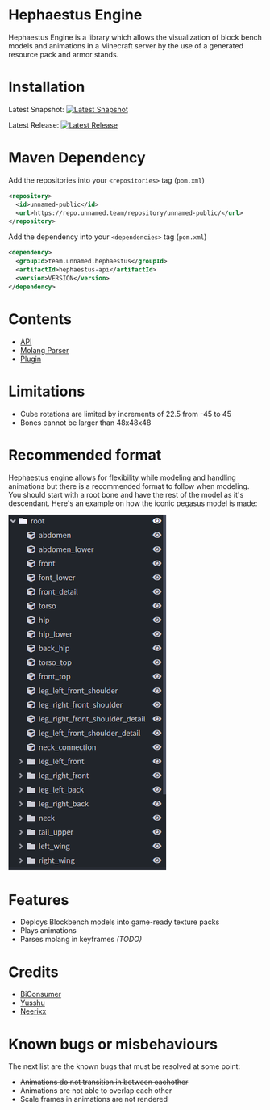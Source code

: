 # Hephaestus Engine
Hephaestus Engine is a library which allows the visualization of block bench models and animations in a Minecraft server by the use of a generated resource pack and armor stands.
# Installation
Latest Snapshot: [![Latest Snapshot](https://img.shields.io/nexus/s/team.unnamed.hephaestus/hephaestus-api.svg?server=https%3A%2F%2Frepo.unnamed.team)](https://repo.unnamed.team/repository/unnamed-snapshots)

Latest Release: [![Latest Release](https://img.shields.io/nexus/r/team.unnamed.hephaestus/hephaestus-api.svg?server=https%3A%2F%2Frepo.unnamed.team)](https://repo.unnamed.team/repository/unnamed-snapshots)
# Maven Dependency
Add the repositories into your  `<repositories>`  tag (`pom.xml`)
```XML
<repository>
  <id>unnamed-public</id>
  <url>https://repo.unnamed.team/repository/unnamed-public/</url>
</repository>
```
Add the dependency into your  `<dependencies>`  tag (`pom.xml`)
```XML
<dependency>
  <groupId>team.unnamed.hephaestus</groupId>
  <artifactId>hephaestus-api</artifactId>
  <version>VERSION</version>
</dependency>
```
# Contents
- [API](https://github.com/unnamed/hephaestus-engine/tree/master/api)
- [Molang Parser](https://github.com/unnamed/hephaestus-engine/tree/master/molang)
- [Plugin](https://github.com/unnamed/hephaestus-engine/tree/master/plugin)
# Limitations
- Cube rotations are limited by increments of 22.5 from -45 to 45
- Bones cannot be larger than 48x48x48
# Recommended format
Hephaestus engine allows for flexibility while modeling and handling animations but there is a recommended format to follow when modeling. You should start with a root bone and have the rest of the model as it's descendant. Here's an example on how the iconic pegasus model is made:

![Pegasus](pegasus-format.png)
# Features
- Deploys Blockbench models into game-ready texture packs
- Plays animations
- Parses molang in keyframes *(TODO)*
# Credits
- [BiConsumer](https://github.com/BiConsumer)
- [Yusshu](https://github.com/yusshu)
- [Neerixx](https://github.com/Neerixx)
# Known bugs or misbehaviours
The next list are the known bugs that must be resolved at some point:

- ~~Animations do not transition in between eachother~~
- ~~Animations are not able to overlap each other~~
- Scale frames in animations are not rendered
